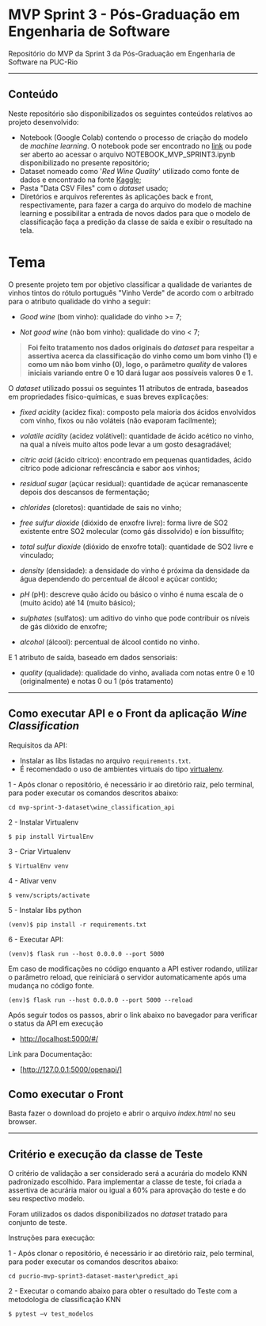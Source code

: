 # MVP Sprint 3 - Pós-Graduação em Engenharia de Software
Repositório do MVP da Sprint 3 da Pós-Graduação em Engenharia de Software na PUC-Rio

---

## Conteúdo

Neste repositório são disponibilizados os seguintes conteúdos relativos ao projeto desenvolvido:

- Notebook (Google Colab) contendo o processo de criação do modelo de _machine learning_. O notebook pode ser encontrado no [link](https://colab.research.google.com/drive/1tfvosFF_qT-ACnfLy3NHU0pjtJ67A3nc#scrollTo=n7GsW_alFtVu) ou pode ser aberto ao acessar o arquivo NOTEBOOK_MVP_SPRINT3.ipynb disponibilizado no presente repositório;
- Dataset nomeado como '_Red Wine Quality_' utilizado como fonte de dados e encontrado na fonte [Kaggle](https://www.kaggle.com/datasets/uciml/red-wine-quality-cortez-et-al-2009);
- Pasta "Data CSV Files" com o _dataset_ usado;
- Diretórios e arquivos referentes às aplicações back e front, respectivamente, para fazer a carga do arquivo do modelo de machine learning e possibilitar a entrada de novos dados para que o modelo de classificação faça a predição da classe de saída e exibir o resultado na tela.

# Tema
O presente projeto tem por objetivo classificar a qualidade de variantes de vinhos tintos do rótulo português "Vinho Verde" de acordo com o arbitrado para o atributo qualidade do vinho a seguir:

- _Good wine_ (bom vinho): qualidade do vinho >= 7;

- _Not good wine_ (não bom vinho): qualidade do vino < 7;

> __Foi feito tratamento nos dados originais do _dataset_ para respeitar a assertiva acerca da classificação do vinho como um bom vinho (1) e como um não bom vinho (0), logo, o parâmetro _quality_ de valores iniciais variando entre 0 e 10 dará lugar aos possíveis valores 0 e 1.__

O _dataset_ utilizado possui os seguintes 11 atributos de entrada, baseados em propriedades físico-químicas, e suas breves explicações:
- _fixed acidity_ (acidez fixa): composto pela maioria dos ácidos envolvidos com vinho, fixos ou não voláteis (não evaporam facilmente);

- _volatile acidity_ (acidez volátivel): quantidade de ácido acético no vinho, na qual a níveis muito altos pode levar a um gosto desagradável;

- _citric acid_ (ácido cítrico): encontrado em pequenas quantidades, ácido cítrico pode adicionar refrescância e sabor aos vinhos;

- _residual sugar_ (açúcar residual): quantidade de açúcar remanascente depois dos descansos de fermentação;

- _chlorides_ (cloretos): quantidade de sais no vinho;

- _free sulfur dioxide_ (dióxido de enxofre livre): forma livre de SO2 existente entre SO2 molecular (como gás dissolvido) e íon bissulfito;

- _total sulfur dioxide_ (dióxido de enxofre total): quantidade de SO2 livre e vinculado;

- _density_ (densidade): a densidade do vinho é próxima da densidade da água dependendo do percentual de álcool e açúcar contido;

- _pH_ (pH): descreve quão ácido ou básico o vinho é numa escala de o (muito ácido) até 14 (muito básico);

- _sulphates_ (sulfatos): um aditivo do vinho que pode contribuir os níveis de gás dióxido de enxofre;

- _alcohol_ (álcool): percentual de álcool contido no vinho.

E 1 atributo de saída, baseado em dados sensoriais:

- _quality_ (qualidade): qualidade do vinho, avaliada com notas entre 0 e 10 (originalmente) e notas 0 ou 1 (pós tratamento)

---

## Como executar API e o Front da aplicação _Wine Classification_

Requisitos da API:
- Instalar as libs listadas no arquivo `requirements.txt`.
- É recomendado o uso de ambientes virtuais do tipo [virtualenv](https://virtualenv.pypa.io/en/latest/installation.html).

1 - Após clonar o repositório, é necessário ir ao diretório raiz, pelo terminal, para poder executar os comandos descritos abaixo:
```
cd mvp-sprint-3-dataset\wine_classification_api
```

2 - Instalar Virtualenv
```
$ pip install VirtualEnv
```

3 - Criar Virtualenv
```
$ VirtualEnv venv
```

4 - Ativar venv
```
$ venv/scripts/activate
```

5 - Instalar libs python
```
(venv)$ pip install -r requirements.txt
```

6 - Executar API:
```
(venv)$ flask run --host 0.0.0.0 --port 5000
```

Em caso de modificações no código enquanto a API estiver rodando, utilizar o parâmetro reload, que reiniciará o servidor
automaticamente após uma mudança no código fonte. 

```
(env)$ flask run --host 0.0.0.0 --port 5000 --reload
```

Após seguir todos os passos, abrir o link abaixo no bavegador para verificar o status da API em execução
- [http://localhost:5000/#/](http://localhost:5000/#/)

Link para Documentação:
- [http://127.0.0.1:5000/openapi/]

## Como executar o Front

Basta fazer o download do projeto e abrir o arquivo _index.html_ no seu browser.

---
## Critério e execução da classe de Teste

O critério de validação a ser considerado será a acurária do modelo KNN padronizado escolhido. Para implementar a classe de teste, foi criada a assertiva de acurária maior ou igual a 60% para aprovação do teste e do seu respectivo modelo.

Foram utilizados os dados disponibilizados no _dataset_ tratado para conjunto de teste.

Instruções para execução:

1 - Após clonar o repositório, é necessário ir ao diretório raiz, pelo terminal, para poder executar os comandos descritos abaixo:

```
cd pucrio-mvp-sprint3-dataset-master\predict_api
```

2 - Executar o comando abaixo para obter o resultado do Teste com a metodologia de classificação KNN
```
$ pytest –v test_modelos
```

